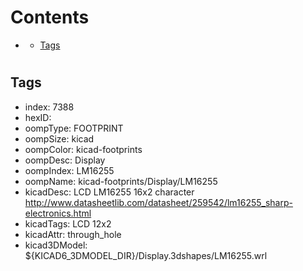 



Contents
========

* [](#)
	* [Tags](#tags)

# 

## Tags

- index: 7388
- hexID: 
- oompType: FOOTPRINT
- oompSize: kicad
- oompColor: kicad-footprints
- oompDesc: Display
- oompIndex: LM16255
- oompName: kicad-footprints/Display/LM16255
- kicadDesc: LCD LM16255 16x2 character http://www.datasheetlib.com/datasheet/259542/lm16255_sharp-electronics.html
- kicadTags: LCD 12x2
- kicadAttr: through_hole
- kicad3DModel: ${KICAD6_3DMODEL_DIR}/Display.3dshapes/LM16255.wrl
